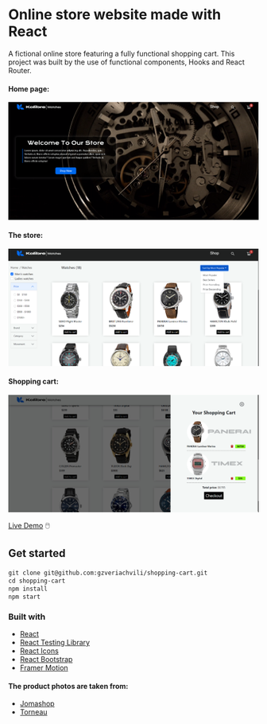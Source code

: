 # Online store website made with React

A fictional online store featuring a fully functional shopping cart. This project was built by the use of functional components, Hooks and React Router.

#### Home page:

![Preview Image](./src/assets/img/preview.png)

#### The store:

![Preview Image2](./src/assets/img/preview2.png)

#### Shopping cart:

![Preview Image3](./src/assets/img/preview3.png)

[Live Demo](https://gzveriachvili.github.io/shopping-cart/) 🖱️

## Get started

```
git clone git@github.com:gzveriachvili/shopping-cart.git
cd shopping-cart
npm install
npm start
```

### Built with

- [React](https://reactjs.org/)
- [React Testing Library](https://testing-library.com/docs/react-testing-library/intro/)
- [React Icons](https://www.npmjs.com/package/react-icons)
- [React Bootstrap](https://www.npmjs.com/package/react-icons)
- [Framer Motion](https://www.framer.com/docs/introduction/)

#### The product photos are taken from:

- [Jomashop](https://www.jomashop.com/)
- [Torneau](https://www.tourneau.com/)
